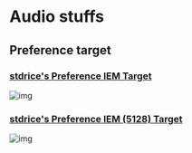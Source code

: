 # Audio stuffs
## Preference target
### [stdrice's Preference IEM Target](stdrice%20Preference%20IEM.txt)
![img](https://files.catbox.moe/qrimvt.png)

### [stdrice's Preference IEM (5128) Target](stdrice%20Preference%20IEM%20(5128).txt)
![img](https://files.catbox.moe/l6op9g.png)
